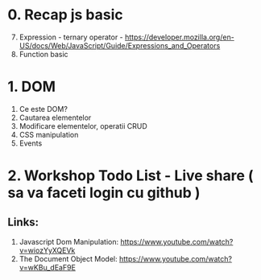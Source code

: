 # 0. Recap js basic
7. Expression - ternary operator - https://developer.mozilla.org/en-US/docs/Web/JavaScript/Guide/Expressions_and_Operators
6. Function basic

# 1. DOM 
1. Ce este DOM?
2. Cautarea elementelor
3. Modificare elementelor, operatii CRUD
4. CSS manipulation
5. Events

# 2. Workshop Todo List - Live share ( sa va faceti login cu github )


## Links:

1. Javascript Dom Manipulation: https://www.youtube.com/watch?v=wiozYyXQEVk
2. The Document Object Model: https://www.youtube.com/watch?v=wKBu_dEaF9E

